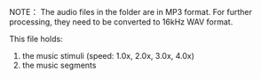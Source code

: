 NOTE：
The audio files in the folder are in MP3 format. For further processing, they need to be converted to 16kHz WAV format.

This file holds:  
1. the music stimuli (speed: 1.0x, 2.0x, 3.0x, 4.0x)  
2. the music segments
